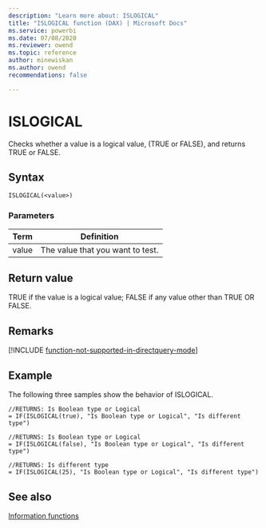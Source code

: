 ```yaml
---
description: "Learn more about: ISLOGICAL"
title: "ISLOGICAL function (DAX) | Microsoft Docs"
ms.service: powerbi 
ms.date: 07/08/2020
ms.reviewer: owend
ms.topic: reference
author: minewiskan
ms.author: owend 
recommendations: false

---
```

# ISLOGICAL

Checks whether a value is a logical value, (TRUE or FALSE), and returns TRUE or FALSE.  
  
## Syntax  
  
```dax
ISLOGICAL(<value>)  
```
  
### Parameters  
  
|Term|Definition|  
|--------|--------------|  
|value|The value that you want to test.|  
  
## Return value

TRUE if the value is a logical value; FALSE if any value other than TRUE OR FALSE.  

## Remarks

[!INCLUDE [function-not-supported-in-directquery-mode](includes/function-not-supported-in-directquery-mode.md)]

## Example

The following three samples show the behavior of ISLOGICAL.  
  
```dax
//RETURNS: Is Boolean type or Logical  
= IF(ISLOGICAL(true), "Is Boolean type or Logical", "Is different type")  
  
//RETURNS: Is Boolean type or Logical  
= IF(ISLOGICAL(false), "Is Boolean type or Logical", "Is different type")  
  
//RETURNS: Is different type  
= IF(ISLOGICAL(25), "Is Boolean type or Logical", "Is different type")  
```
  
## See also

[Information functions](information-functions-dax.md)  
